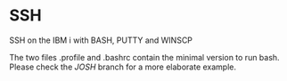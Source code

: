 # SSH
SSH on the IBM i with BASH, PUTTY and WINSCP

The two files .profile and .bashrc contain the minimal version to run bash. Please check the *JOSH* branch for a more elaborate example.
